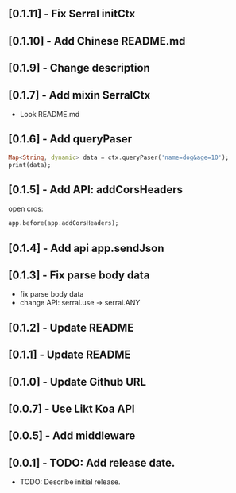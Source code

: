## [0.1.11] - Fix Serral initCtx

## [0.1.10] - Add Chinese README.md

## [0.1.9] - Change description

## [0.1.7] - Add mixin SerralCtx

- Look README.md

## [0.1.6] - Add queryPaser

```dart
Map<String, dynamic> data = ctx.queryPaser('name=dog&age=10');
print(data);
```

## [0.1.5] - Add API: addCorsHeaders

open cros:

```dart
app.before(app.addCorsHeaders);
```

## [0.1.4] - Add api app.sendJson

## [0.1.3] - Fix parse body data

- fix parse body data
- change API: serral.use -> serral.ANY

## [0.1.2] - Update README

## [0.1.1] - Update README

## [0.1.0] - Update Github URL

## [0.0.7] - Use Likt Koa API

## [0.0.5] - Add middleware

## [0.0.1] - TODO: Add release date.

- TODO: Describe initial release.
